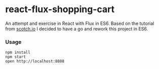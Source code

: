react-flux-shopping-cart
=====================

An attempt and exercise in React with Flux in ES6. Based on the tutorial from [scotch.io](https://scotch.io/tutorials/creating-a-simple-shopping-cart-with-react-js-and-flux) I decided to have a go and rework this project in ES6.

### Usage

```
npm install
npm start
open http://localhost:8888

```
